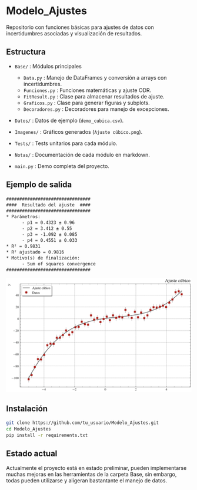 # Modelo_Ajustes

Repositorio con funciones básicas para ajustes de datos con incertidumbres asociadas y visualización de resultados.

## Estructura

- `Base/` : Módulos principales
    - `Data.py` : Manejo de DataFrames y conversión a arrays con incertidumbres.
    - `Funciones.py` : Funciones matemáticas y ajuste ODR.
    - `FitResult.py` : Clase para almacenar resultados de ajuste.
    - `Graficos.py` : Clase para generar figuras y subplots.
    - `Decoradores.py` : Decoradores para manejo de excepciones.

- `Datos/` : Datos de ejemplo (`demo_cubica.csv`).
- `Imagenes/` : Gráficos generados (`Ajuste cúbico.png`).
- `Tests/` : Tests unitarios para cada módulo.
- `Notas/` : Documentación de cada módulo en markdown.
- `main.py` : Demo completa del proyecto.

## Ejemplo de salida

```
################################
####  Resultado del ajuste  ####
################################
* Parámetros:
      - p1 = 0.4323 ± 0.96
      - p2 = 3.412 ± 0.55
      - p3 = -1.092 ± 0.085
      - p4 = 0.4551 ± 0.033
* R² = 0.9831
* R² ajustado = 0.9816
* Motivo(s) de finalización:
      - Sum of squares convergence
################################
```

![Ajuste cúbico](Imagenes/Ajuste_cubico.png)

## Instalación

```bash
git clone https://github.com/tu_usuario/Modelo_Ajustes.git
cd Modelo_Ajustes
pip install -r requirements.txt
```

## Estado actual

Actualmente el proyecto está en estado preliminar, pueden implementarse muchas mejoras en las herramientas de la carpeta Base, sin embargo, todas pueden utilizarse y aligeran bastantante el manejo de datos.
